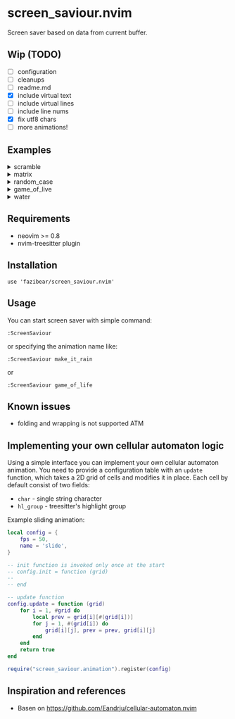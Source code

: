 # screen_saviour.nvim

Screen saver based on data from current buffer.

## Wip (TODO)
- [ ] configuration
- [ ] cleanups
- [ ] readme.md
- [X] include virtual text
- [ ] include virtual lines
- [ ] include line nums
- [X] fix utf8 chars
- [ ] more animations!

## Examples

<details>
    <summary>
        scramble
    </summary>
    <a href="https://asciinema.org/a/628917" target="_blank">
        <img src="https://asciinema.org/a/628917.svg" />
    </a>
</details>

<details>
    <summary>
        matrix
    </summary>
    <a href="https://asciinema.org/a/628916" target="_blank">
        <img src="https://asciinema.org/a/628916.svg" />
    </a>
</details>

<details>
    <summary>
        random_case
    </summary>
    <a href="https://asciinema.org/a/628918" target="_blank">
        <img src="https://asciinema.org/a/628918.svg" />
    </a>
</details>

<details>
    <summary>
        game_of_live
    </summary>
    <a href="https://asciinema.org/a/628983" target="_blank">
        <img src="https://asciinema.org/a/628983.svg" />
    </a>
</details>

<details>
    <summary>
        water
    </summary>
    <a href="https://asciinema.org/a/628984" target="_blank">
        <img src="https://asciinema.org/a/628984.svg" />
    </a>
</details>

## Requirements
- neovim >= 0.8
- nvim-treesitter plugin

## Installation
```
use 'fazibear/screen_saviour.nvim'
```

## Usage
You can start screen saver with simple command:
```
:ScreenSaviour
```
or specifying the animation name like:
```
:ScreenSaviour make_it_rain
```
or
```
:ScreenSaviour game_of_life
```

## Known issues
- folding and wrapping is not supported ATM

## Implementing your own cellular automaton logic
Using a simple interface you can implement your own cellular automaton animation. You need to provide a configuration table with an `update` function, which takes a 2D grid of cells and modifies it in place. Each cell by default consist of two fields:
- `char` - single string character
- `hl_group` - treesitter's highlight group

Example sliding animation:
```lua
local config = {
    fps = 50,
    name = 'slide',
}

-- init function is invoked only once at the start
-- config.init = function (grid)
--
-- end

-- update function
config.update = function (grid)
    for i = 1, #grid do
        local prev = grid[i][#(grid[i])]
        for j = 1, #(grid[i]) do
            grid[i][j], prev = prev, grid[i][j]
        end
    end
    return true
end

require("screen_saviour.animation").register(config)
```

## Inspiration and references
- Basen on https://github.com/Eandrju/cellular-automaton.nvim
